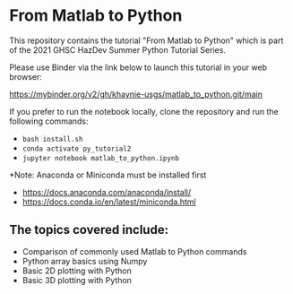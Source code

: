 # From Matlab to Python
This repository contains the tutorial "From Matlab to Python" which is part of the 2021 GHSC HazDev Summer Python Tutorial Series.

Please use Binder via the link below to launch this tutorial in your web browser:

https://mybinder.org/v2/gh/khaynie-usgs/matlab_to_python.git/main

If you prefer to run the notebook locally, clone the repository and run the following commands:

- `bash install.sh`
- `conda activate py_tutorial2`
- `jupyter notebook matlab_to_python.ipynb`

\*Note: Anaconda or Miniconda must be installed first

- https://docs.anaconda.com/anaconda/install/
- https://docs.conda.io/en/latest/miniconda.html

## The topics covered include:
- Comparison of commonly used Matlab to Python commands
- Python array basics using Numpy
- Basic 2D plotting with Python
- Basic 3D plotting with Python
